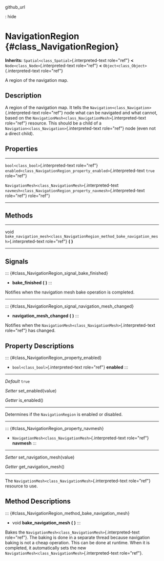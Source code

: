 github\_url

:   hide

NavigationRegion {#class_NavigationRegion}
================

**Inherits:** `Spatial<class_Spatial>`{.interpreted-text role="ref"}
**\<** `Node<class_Node>`{.interpreted-text role="ref"} **\<**
`Object<class_Object>`{.interpreted-text role="ref"}

A region of the navigation map.

Description
-----------

A region of the navigation map. It tells the
`Navigation<class_Navigation>`{.interpreted-text role="ref"} node what
can be navigated and what cannot, based on the
`NavigationMesh<class_NavigationMesh>`{.interpreted-text role="ref"}
resource. This should be a child of a
`Navigation<class_Navigation>`{.interpreted-text role="ref"} node (even
not a direct child).

Properties
----------

  ---------------------------------------------------------- ---------------------------------------------------------------------- --------
  `bool<class_bool>`{.interpreted-text role="ref"}           `enabled<class_NavigationRegion_property_enabled>`{.interpreted-text   `true`
                                                             role="ref"}                                                            

  `NavigationMesh<class_NavigationMesh>`{.interpreted-text   `navmesh<class_NavigationRegion_property_navmesh>`{.interpreted-text   
  role="ref"}                                                role="ref"}                                                            
  ---------------------------------------------------------- ---------------------------------------------------------------------- --------

Methods
-------

  ------ ----------------------------------------------------------------------------------------------
  void   `bake_navigation_mesh<class_NavigationRegion_method_bake_navigation_mesh>`{.interpreted-text
         role="ref"} **(** **)**

  ------ ----------------------------------------------------------------------------------------------

Signals
-------

::: {#class_NavigationRegion_signal_bake_finished}
-   **bake\_finished** **(** **)**
:::

Notifies when the navigation mesh bake operation is completed.

------------------------------------------------------------------------

::: {#class_NavigationRegion_signal_navigation_mesh_changed}
-   **navigation\_mesh\_changed** **(** **)**
:::

Notifies when the
`NavigationMesh<class_NavigationMesh>`{.interpreted-text role="ref"} has
changed.

Property Descriptions
---------------------

::: {#class_NavigationRegion_property_enabled}
-   `bool<class_bool>`{.interpreted-text role="ref"} **enabled**
:::

  ----------- ---------------------
  *Default*   `true`

  *Setter*    set\_enabled(value)

  *Getter*    is\_enabled()
  ----------- ---------------------

Determines if the `NavigationRegion` is enabled or disabled.

------------------------------------------------------------------------

::: {#class_NavigationRegion_property_navmesh}
-   `NavigationMesh<class_NavigationMesh>`{.interpreted-text role="ref"}
    **navmesh**
:::

  ---------- ------------------------------
  *Setter*   set\_navigation\_mesh(value)

  *Getter*   get\_navigation\_mesh()
  ---------- ------------------------------

The `NavigationMesh<class_NavigationMesh>`{.interpreted-text role="ref"}
resource to use.

Method Descriptions
-------------------

::: {#class_NavigationRegion_method_bake_navigation_mesh}
-   void **bake\_navigation\_mesh** **(** **)**
:::

Bakes the `NavigationMesh<class_NavigationMesh>`{.interpreted-text
role="ref"}. The baking is done in a separate thread because navigation
baking is not a cheap operation. This can be done at runtime. When it is
completed, it automatically sets the new
`NavigationMesh<class_NavigationMesh>`{.interpreted-text role="ref"}.
